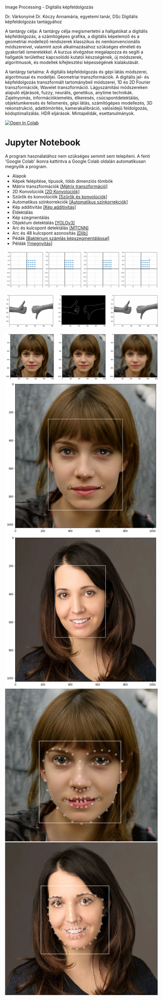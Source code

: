 Image Processing - Digitális képfeldolgozás

Dr. Várkonyiné Dr. Kóczy Annamária, egyetemi tanár, DSc Digitális képfeldolgozás tantágyához


A tantárgy célja: A tantárgy célja megismertetni a hallgatókat a digitális képfeldolgozás, a
számítógépes grafika, a digitális képelemző és a geometriai modellező rendszerek klasszikus
és nemkonvencionális módszereivel, valamint azok alkalmazásához szükséges elméleti és
gyakorlati ismeretekkel. A kurzus elvégzése megalapozza és segíti a hallgatók területhez
kapcsolódó kutatói készségének, új módszerek, algoritmusok, és modellek kifejlesztési
képességének kialakulását.

A tantárgy tartalma:
A digitális képfeldolgozás és gépi látás módszerei, algoritmusai és modelljei. Geometriai
transzformációk. A digitális jel- és képfeldolgozás transzformált tartománybeli módszerei, 1D
és 2D Fourier transzformációk, Wavelet transzformáció. Lágyszámítási módszereken alapuló
eljárások, fuzzy, neurális, genetikus, anytime technikák. Zajelnyomás, információkiemelés,
élkeresés, csúcspontdetektálás, objektumkeresés és felismerés, gépi látás, számítógépes
modellezés, 3D rekonstrukció, adattömörítés, kamerakalibráció, valósidejű feldolgozás,
kódoptimalizálás. HDR eljárások. Mintapéldák, esettanulmányok.

[![Open In Colab](https://colab.research.google.com/assets/colab-badge.svg)](https://colab.research.google.com/github/JoDeMiro/ImageProcessing/blob/master)

# Jupyter Notebook
A program használatához nem szükséges semmit sem telepíteni.
A fenti 'Google Colab' ikonra kattintva a Google Colab oldalán automatikusan megnyilik a
program.


- Alapok
- Képek felépítése, típusok, több dimenziós tömbök
- Mátrix transzformációk [[Mátrix transzformáció]](https://colab.research.google.com/github/JoDeMiro/ImageProcessing/blob/master/10_Image_Matirx_transzformaciok_1.ipynb)
- 2D Konvolúciók [[2D Konvolúciók]](https://colab.research.google.com/github/JoDeMiro/ImageProcessing/blob/master/05_Image_Convolution_1.ipynb)
- Szűrők és konvolúciók [[Szűrők és konvolúciók]](https://colab.research.google.com/github/JoDeMiro/ImageProcessing/blob/master/02_Images_Filtering.ipynb)
- Automatikus színkorrekciók [[Automatikus színkorrekciók]](https://colab.research.google.com/github/JoDeMiro/ImageProcessing/blob/master/04_Image_Color_manipulation.ipynb)
- Kép additivitás [[Kép additivitás]](https://colab.research.google.com/github/JoDeMiro/ImageProcessing/blob/master/06_Image_Compositions.ipynb)
- Éldektálás
- Kép szegmentálás
- Objektum detektálás [[YOLOv3]](https://colab.research.google.com/github/JoDeMiro/ImageProcessing/blob/master/15_Image_Object_Detection_YOLOv3.ipynb)
- Arc és kulcspont detektálás [[MTCNN]](https://colab.research.google.com/github/JoDeMiro/ImageProcessing/blob/master/16_Image_Face_Detection_1.ipynb)
- Arc és 48 kulcspont azonosítás [[Dlib]](https://colab.research.google.com/github/JoDeMiro/ImageProcessing/blob/master/17_Image_Face_Landmark_Detection_1.ipynb)
- Pédák [[Baktérium számlás képszegmentálással]](https://colab.research.google.com/github/JoDeMiro/ImageProcessing/blob/master/03_Images_Example_2_.ipynb)
- Példák [![megnyitás]](https://colab.research.google.com/github/JoDeMiro/ImageProcessing/blob/master)





<a href="https://colab.research.google.com/github/JoDeMiro/ImageProcessing/blob/master/10_Image_Matirx_transzformaciok_1.ipynb" target="_blank">
<img src="https://github.com/JoDeMiro/ImageProcessing/blob/main/images/2DMatixScale.gif?raw=true"></img>
</a>

<img src="https://github.com/JoDeMiro/ImageProcessing/blob/main/images/EdgeDetection1.png?raw=true"></img>

<a href="https://colab.research.google.com/github/JoDeMiro/ImageProcessing/blob/master/02_Images_Filtering.ipynb" target="_blank">
<img src="https://github.com/JoDeMiro/ImageProcessing/blob/main/images/blur_1.png?raw=true"></img>
</a>

<a href="https://colab.research.google.com/github/JoDeMiro/ImageProcessing/blob/master/16_Image_Face_Detection_1.ipynb" target="_blank">
<img src="https://github.com/JoDeMiro/ImageProcessing/blob/main/images/face_detection_1.png?raw=true" width="500" height="500"></img>
</a>
<a href="https://colab.research.google.com/github/JoDeMiro/ImageProcessing/blob/master/16_Image_Face_Detection_1.ipynb" target="_blank">
<img src="https://github.com/JoDeMiro/ImageProcessing/blob/main/images/face_detection_2.png?raw=true" width="500" height="500"></img>
</a>

<a href="https://colab.research.google.com/github/JoDeMiro/ImageProcessing/blob/master/17_Image_Face_Landmark_Detection_1.ipynb" target="_blank">
<img src="https://github.com/JoDeMiro/ImageProcessing/blob/main/images/face_landmark_1.png?raw=true" width="500" height="500"></img>
</a>
<a href="https://colab.research.google.com/github/JoDeMiro/ImageProcessing/blob/master/17_Image_Face_Landmark_Detection_1.ipynb" target="_blank">
<img src="https://github.com/JoDeMiro/ImageProcessing/blob/main/images/face_landmark_2.png?raw=true" width="500" height="500"></img>
</a>










